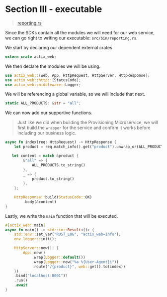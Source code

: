 # Section III - executable

> [reporting.rs](https://github.com/dsietz/daas-workshop/blob/master/rust-daas/src/bin/reporting.rs)

Since the SDKs contain all the modules we will need for our web service, we can go right to writing our executable: `src/bin/reporting.rs`.

We start by declaring our dependent external crates

```rust
extern crate actix_web;
```

We then declare the modules we will be using.

```rust
use actix_web::{web, App, HttpRequest, HttpServer, HttpResponse};
use actix_web::http::{StatusCode};
use actix_web::middleware::Logger;
```

We will be referencing a global variable, so we will include that next.

```rust
static ALL_PRODUCTS: &str = "all";
```

We can now add our supportive functions.

> Just like we did when building the Provisioning Microservice, we will first build the `wrapper` for the service and confirm it works before including our business logic.

```rust
async fn index(req: HttpRequest) -> HttpResponse {
    let product = req.match_info().get("product").unwrap_or(ALL_PRODUCTS);

   let content = match &product {
        &"all" => {
            ALL_PRODUCTS.to_string()
        },
        _ => {
            product.to_string()
        },
    };

    HttpResponse::build(StatusCode::OK)
        .body(&content)
}
```

Lastly, we write the `main` function that will be executed.

```rust
#[actix_web::main]
async fn main() -> std::io::Result<()> {
    std::env::set_var("RUST_LOG", "actix_web=info");
    env_logger::init();

    HttpServer::new(|| {
        App::new()
            .wrap(Logger::default())
            .wrap(Logger::new("%a %{User-Agent}i"))
            .route("/{product}", web::get().to(index))
    })
    .bind("localhost:8001")?
    .run()
    .await
}
```

